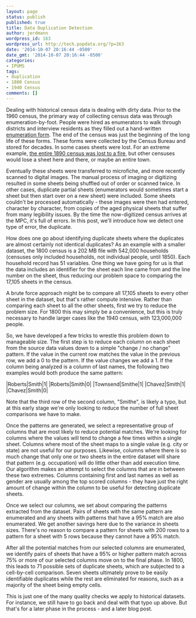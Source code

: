 ```yaml
---
layout: page
status: publish
published: true
title: Data Duplication Detection
author: jerdmann
wordpress_id: 163
wordpress_url: http://tech.popdata.org/?p=163
date: '2014-10-07 20:16:44 -0500'
date_gmt: '2014-10-07 20:16:44 -0500'
categories:
- IPUMS
tags:
- duplication
- 1880 Census
- 1940 Census
comments: []
---
```


Dealing with historical census data is dealing with dirty data.  Prior to the 1960 census, the primary way of collecting census data was through enumeration-by-foot. People were hired as enumerators to walk through districts and interview residents as they filled out a hand-written <a title="Census Forms" href="http://www.ancestry.com/download/forms" target="_blank">enumeration form</a>.  The end of the census was just the beginning of the long life of these forms.   These forms were collected by the Census Bureau and stored for decades.  In some cases sheets were lost.  For an extreme example, <a title="Fate of the 1890 Census" href="http://www.archives.gov/publications/prologue/1996/spring/1890-census-1.html" target="_blank">the entire 1890 census was lost to a fire</a>, but other censuses would lose a sheet here and there, or maybe an entire town.

Eventually these sheets were transferred to microfiche, and more recently scanned to digital images.  The manual process of imaging or digitizing resulted in some sheets being shuffled out of order or scanned twice.  In other cases, duplicate partial sheets (enumerators would sometimes start a sheet but then start over on a new sheet) were included.  Some sheets couldn't be processed automatically - these images were then had entered, character by character, from copies of the aged physical sheets that suffer from many legibility issues.  By the time the now-digitized census arrives at the MPC, it's full of errors.  In this post, we'll introduce how we detect one type of error, the duplicate.

How does one go about identifying duplicate sheets where the duplicates are almost certainly not identical duplicates?  As an example with a smaller dataset, the 1800 census is a 202 MB file with 542,000 households (censuses only included households, not individual people, until 1850).  Each household record has 51 variables.  One thing we have going for us is that the data includes an identifier for the sheet each line came from and the line number on the sheet, thus reducing our problem space to comparing the 17,105 sheets in the census.

A brute force approach might be to compare all 17,105 sheets to every other sheet in the dataset, but that's rather compute intensive.  Rather than comparing each sheet to all the other sheets, first we try to reduce the problem size.  For 1800 this may simply be a convenience, but this is truly necessary to handle larger cases like the 1940 census, with 123,000,000 people.

So, we have developed a few tricks to wrestle this problem down to manageable size.  The first step is to reduce each column on each sheet from the source data values down to a simple "change / no change" pattern.  If the value in the current row matches the value in the previous row, we add a 0 to the pattern.  If the value changes we add a 1.  If the column being analyzed is a column of last names, the following two examples would both produce the same pattern:

|Roberts|Smith|1|
|Roberts|Smith|0|
|Townsend|Smithe|1|
|Chavez|Smith|1|
|Chavez|Smith|0|

Note that the third row of the second column, "Smithe", is likely a typo, but at this early stage we're only looking to reduce the number of full sheet comparisons we have to make.

Once the patterns are generated, we select a representative group of columns that are most likely to reduce potential matches. We're looking for columns where the values will tend to change a few times within a single sheet.  Columns where most of the sheet maps to a single value (e.g. city or state) are not useful for our purposes.  Likewise, columns where there is so much change that only one or two sheets in the entire dataset will share that pattern (e.g. occupation) will do little other than add execution time.  Our algorithm makes an attempt to select the columns that are in between these two extremes.  Columns containing first and last names as well as gender are usually among the top scored columns - they have just the right amount of change within the column to be useful for detecting duplicate sheets.

Once we select our columns, we set about comparing the patterns extracted from the dataset.  Pairs of sheets with the same pattern are enumerated and any sheets with patterns that have a 95% match are also enumerated.  We get another savings here due to the variance in sheets sizes. There's no reason to compare a pattern for sheets with 200 rows to a pattern for a sheet with 5 rows because they cannot have a 95% match.

After all the potential matches from our selected columns are enumerated, we identify pairs of sheets that have a 95% or higher pattern match across 75% or more of our selected columns move on to the final phase. In 1800, this leads to 71 possible sets of duplicate sheets, which are subjected to a cell-by-cell comparison.  Seven sheets ultimately prove to be easily identifiable duplicates while the rest are eliminated for reasons, such as a majority of the sheet being empty cells.

This is just one of the many quality checks we apply to historical datasets.  For instance, we still have to go back and deal with that typo up above.  But that's for a later phase in the process - and a later blog post.

